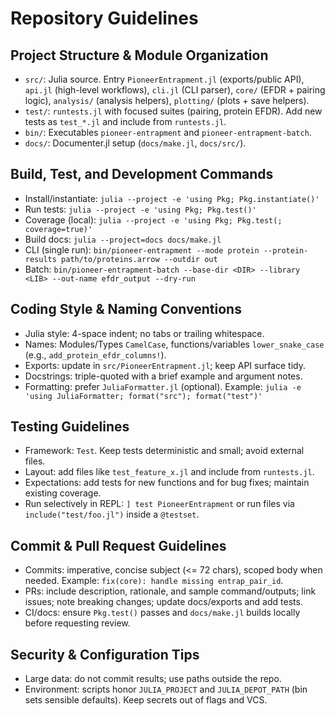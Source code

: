 # Repository Guidelines

## Project Structure & Module Organization
- `src/`: Julia source. Entry `PioneerEntrapment.jl` (exports/public API), `api.jl` (high-level workflows), `cli.jl` (CLI parser), `core/` (EFDR + pairing logic), `analysis/` (analysis helpers), `plotting/` (plots + save helpers).
- `test/`: `runtests.jl` with focused suites (pairing, protein EFDR). Add new tests as `test_*.jl` and include from `runtests.jl`.
- `bin/`: Executables `pioneer-entrapment` and `pioneer-entrapment-batch`.
- `docs/`: Documenter.jl setup (`docs/make.jl`, `docs/src/`).

## Build, Test, and Development Commands
- Install/instantiate: `julia --project -e 'using Pkg; Pkg.instantiate()'`
- Run tests: `julia --project -e 'using Pkg; Pkg.test()'`
- Coverage (local): `julia --project -e 'using Pkg; Pkg.test(; coverage=true)'`
- Build docs: `julia --project=docs docs/make.jl`
- CLI (single run): `bin/pioneer-entrapment --mode protein --protein-results path/to/proteins.arrow --outdir out`
- Batch: `bin/pioneer-entrapment-batch --base-dir <DIR> --library <LIB> --out-name efdr_output --dry-run`

## Coding Style & Naming Conventions
- Julia style: 4-space indent; no tabs or trailing whitespace.
- Names: Modules/Types `CamelCase`, functions/variables `lower_snake_case` (e.g., `add_protein_efdr_columns!`).
- Exports: update in `src/PioneerEntrapment.jl`; keep API surface tidy.
- Docstrings: triple-quoted with a brief example and argument notes.
- Formatting: prefer `JuliaFormatter.jl` (optional). Example: `julia -e 'using JuliaFormatter; format("src"); format("test")'`

## Testing Guidelines
- Framework: `Test`. Keep tests deterministic and small; avoid external files.
- Layout: add files like `test_feature_x.jl` and include from `runtests.jl`.
- Expectations: add tests for new functions and for bug fixes; maintain existing coverage.
- Run selectively in REPL: `] test PioneerEntrapment` or run files via `include("test/foo.jl")` inside a `@testset`.

## Commit & Pull Request Guidelines
- Commits: imperative, concise subject (<= 72 chars), scoped body when needed. Example: `fix(core): handle missing entrap_pair_id`.
- PRs: include description, rationale, and sample command/outputs; link issues; note breaking changes; update docs/exports and add tests.
- CI/docs: ensure `Pkg.test()` passes and `docs/make.jl` builds locally before requesting review.

## Security & Configuration Tips
- Large data: do not commit results; use paths outside the repo.
- Environment: scripts honor `JULIA_PROJECT` and `JULIA_DEPOT_PATH` (bin sets sensible defaults). Keep secrets out of flags and VCS.
